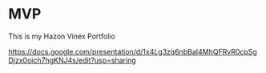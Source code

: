 # MVP

This is my Hazon Vinex Portfolio

https://docs.google.com/presentation/d/1x4Lg3zq6nbBaI4MhQFRvR0cpSgDjzx0oich7hgKNJ4s/edit?usp=sharing

